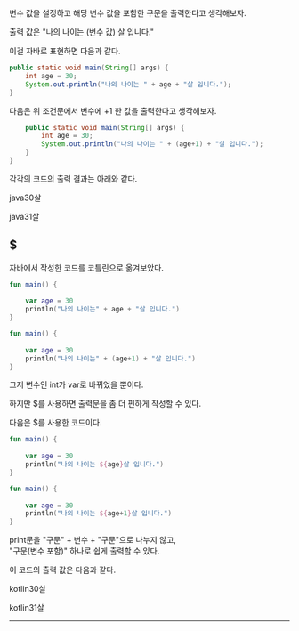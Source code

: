
변수 값을 설정하고 해당 변수 값을 포함한 구문을 출력한다고 생각해보자.

출력 값은 "나의 나이는 (변수 값) 살 입니다."

이걸 자바로 표현하면 다음과 같다.

```java
public static void main(String[] args) {  
    int age = 30;  
    System.out.println("나의 나이는 " + age + "살 입니다.");  
}
```

다음은 위 조건문에서 변수에 +1 한 값을 출력한다고 생각해보자.

```java
    public static void main(String[] args) {  
        int age = 30;  
        System.out.println("나의 나이는 " + (age+1) + "살 입니다.");  
    }  
}
```

각각의 코드의 출력 결과는 아래와 같다.

java30살

java31살

## $

자바에서 작성한 코드를 코틀린으로 옮겨보았다.

```kotlin
fun main() {  
  
    var age = 30  
    println("나의 나이는" + age + "살 입니다.")  
}
```

```kotlin
fun main() {  
  
    var age = 30  
    println("나의 나이는" + (age+1) + "살 입니다.")  
}
```

그저 변수인 int가 var로 바뀌었을 뿐이다.

하지만 $를 사용하면 출력문을 좀 더 편하게 작성할 수 있다.

다음은 $를 사용한 코드이다.

```kotlin
fun main() {  
  
    var age = 30  
    println("나의 나이는 ${age}살 입니다.")  
}
```

```kotlin
fun main() {  
  
    var age = 30  
    println("나의 나이는 ${age+1}살 입니다.")  
}
```

print문을 "구문" + 변수 + "구문"으로 나누지 않고, </br>
"구문(변수 포함)" 하나로 쉽게 출력할 수 있다.

이 코드의 출력 값은 다음과 같다.

kotlin30살

kotlin31살

-----------------
